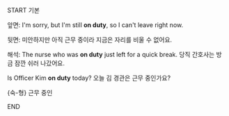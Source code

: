 START
기본

앞면:
I'm sorry, but I'm still **on duty**, so I can't leave right now.

뒷면:
미안하지만 아직 근무 중이라 지금은 자리를 비울 수 없어요.

해석:
The nurse who was **on duty** just left for a quick break.
당직 간호사는 방금 잠깐 쉬러 나갔어요.

Is Officer Kim **on duty** today?
오늘 김 경관은 근무 중인가요?

{숙-형} 근무 중인
<!--ID: 1743584523135-->
END